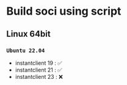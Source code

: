 # Build soci using script

## Linux 64bit 

### `Ubuntu 22.04`

- instantclient 19 : ✅
- instantclient 21 : ✅
- instantclient 23 : ❌ 


